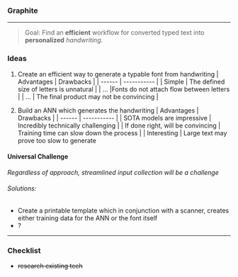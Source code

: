 
### Graphite
--- 
> Goal:
Find an **efficient** workflow for converted typed text into __personalized__ _handwriting_.

### Ideas 
1. Create an efficient way to generate a typable font from handwriting
   | Advantages | Drawbacks |
   | ------ | ----------- |
   | Simple   | The defined size of letters is unnatural |
   | ... |Fonts do not attach flow between letters |
   | ... | The final product may not be convincing |

2. Build an ANN which generates the handwriting
   | Advantages | Drawbacks |
   | ------ | ----------- |
   | SOTA models are impressive   | Incredibly technically challenging |
   | If done right, will be convincing | Training time can slow down the process |
   | Interesting | Large text may prove too slow to generate

#### Universal Challenge
_Regardless of approach, streamlined input collection will be a challenge_

###### Solutions:
+ Create a printable template which in conjunction with a scanner, creates either training data for the ANN or the font itself
+ ?

---
### Checklist
+ ~~research existing tech~~
